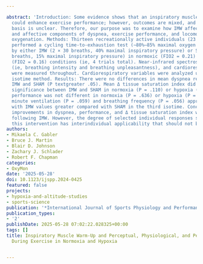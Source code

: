 ---
abstract: 'Introduction: Some evidence shows that an inspiratory muscle warm-up (IMW)
  could enhance exercise performance; however, outcomes are mixed, and the mechanistic
  basis is unclear. Therefore, our purpose was to examine how IMW affects the sensory
  and affective components of dyspnea, exercise performance, and locomotor muscle
  oxygenation. Methods: Thirteen recreationally active individuals (23 [5] y, 5 women)
  performed a cycling time-to-exhaustion test (∼80%–85% maximal oxygen uptake) preceded
  by either IMW (2 × 30 breaths, 40% maximal inspiratory pressure) or SHAM (2 × 30
  breaths, 15% maximal inspiratory pressure) in normoxic (FIO2 = 0.21) and hypoxic
  (FIO2 = 0.16) conditions (ie, 4 trials total). Near-infrared spectroscopy, dyspnea
  (ie, breathing intensity and breathing unpleasantness), and cardiorespiratory parameters
  were measured throughout. Cardiorespiratory variables were analyzed using the individual
  isotime method. Results: There were no differences in mean dyspnea responses between
  IMW and SHAM (P textgreater .05). Mean Δ tissue saturation index did not reach statistical
  significance between IMW and SHAM in normoxia (P = .110) or hypoxia (P = .07). Mean
  performance was not different in normoxia (P = .636) or hypoxia (P = .512). In normoxia,
  minute ventilation (P = .059) and breathing frequency (P = .056) approached significance
  with IMW values greater compared with SHAM in the third isotime. Conclusion: Group
  improvements in dyspnea, performance, and Δ tissue saturation index were not seen
  following IMW. However, the degree of selected individual responses suggests that
  this intervention has interindividual applicability that should not be overlooked.'
authors:
- Mikaela C. Gabler
- Bruce J. Martin
- Blair D. Johnson
- Zachary J. Schlader
- Robert F. Chapman
categories:
- OxyMon
date: '2025-05-28'
doi: 10.1123/ijspp.2024-0425
featured: false
projects:
- hypoxia-and-altitude-studies
- sports-science
publication: '*International Journal of Sports Physiology and Performance*'
publication_types:
- '2'
publishDate: 2025-05-28 07:02:22.028325+00:00
tags: []
title: Inspiratory Muscle Warm-Up and Perceptual, Physiological, and Performance Outcomes
  During Exercise in Normoxia and Hypoxia

---
